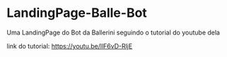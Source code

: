 # LandingPage-Balle-Bot
Uma LandingPage do Bot da Ballerini seguindo o tutorial do youtube dela


link do tutorial: https://youtu.be/llF6vD-RljE
